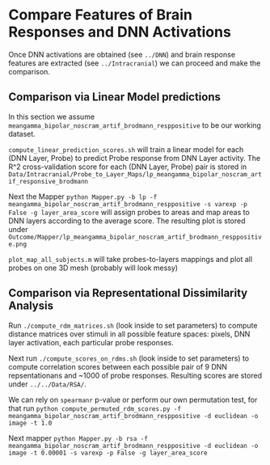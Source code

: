 Compare Features of Brain Responses and DNN Activations
=======================================================

Once DNN activations are obtained (see `../DNN`) and brain response features are extracted (see `../Intracranial`) 
we can proceed and make the comparison.



Comparison via Linear Model predictions
---------------------------------------
In this section we assume `meangamma_bipolar_noscram_artif_brodmann_resppositive` to be our working dataset.  

`compute_linear_prediction_scores.sh` will train a linear model for each (DNN Layer, Probe) to predict Probe response
from DNN Layer activity. The R^2 cross-validation score for each (DNN Layer, Probe) pair is stored in `Data/Intracranial/Probe_to_Layer_Maps/lp_meangamma_bipolar_noscram_artif_responsive_brodmann`  

Next the Mapper `python Mapper.py -b lp -f meangamma_bipolar_noscram_artif_brodmann_resppositive -s varexp -p False -g layer_area_score` will assign probes to areas and map areas to DNN layers according to the average score. The resulting plot is stored under `Outcome/Mapper/lp_meangamma_bipolar_noscram_artif_brodmann_resppositive.png`  
  
`plot_map_all_subjects.m` will take probes-to-layers mappings and plot all probes
on one 3D mesh (probably will look messy)


Comparison via Representational Dissimilarity Analysis
------------------------------------------------------

Run `./compute_rdm_matrices.sh` (look inside to set parameters) to compute distance matrices over stimuli in all possible feature spaces: pixels, DNN layer activation, each particular probe responses.  

Next run `./compute_scores_on_rdms.sh` (look inside to set parameters) to compute correlation scores between each possible pair of 9 DNN repsentationans and ~1000 of probe responses. Resulting scores are stored under `../../Data/RSA/`.  

We can rely on `spearmanr` p-value or perform our own permutation test, for that run `python compute_permuted_rdm_scores.py -f meangamma_bipolar_noscram_artif_brodmann_resppositive -d euclidean -o image -t 1.0`

Next mapper
`python Mapper.py -b rsa -f meangamma_bipolar_noscram_artif_brodmann_resppositive -d euclidean -o image -t 0.00001 -s varexp -p False -g layer_area_score`